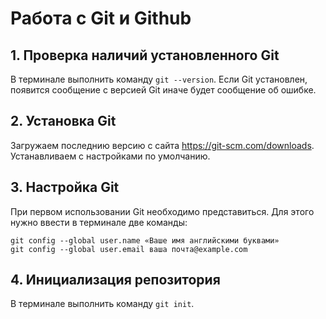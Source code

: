 # Работа с Git и Github

## 1. Проверка наличий установленного Git

В терминале выполнить команду `git --version`.
Если Git установлен, появится сообщение с версией Git иначе будет сообщение об ошибке.

## 2. Установка Git

Загружаем последнию версию с сайта
https://git-scm.com/downloads.
Устанавливаем с настройками по умолчанию.

## 3. Настройка Git

При первом использовании Git необходимо представиться. Для этого нужно ввести в терминале две команды:

```
git config --global user.name «Ваше имя английскими буквами»
git config --global user.email ваша почта@example.com
```

## 4. Инициализация репозитория

В терминале выполнить команду `git init`.
